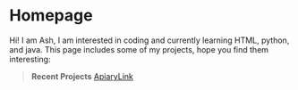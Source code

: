 # Homepage
Hi! I am Ash, I am interested in coding and currently learning HTML, python, and java. This page includes some of my projects, hope you find them interesting:
>**Recent Projects**
>[ApiaryLink](https://atomic-glitter2004.github.io/beehive.github.io/)
